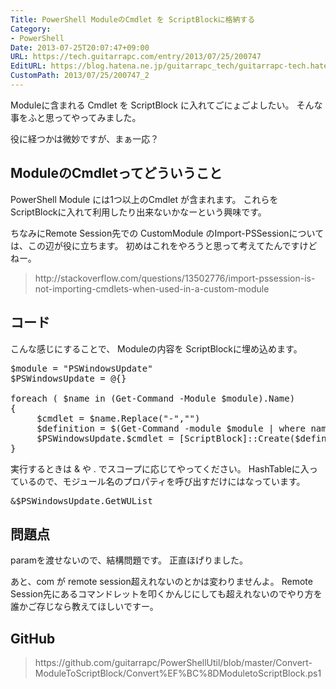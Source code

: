 ```yaml
---
Title: PowerShell ModuleのCmdlet を ScriptBlockに格納する
Category:
- PowerShell
Date: 2013-07-25T20:07:47+09:00
URL: https://tech.guitarrapc.com/entry/2013/07/25/200747
EditURL: https://blog.hatena.ne.jp/guitarrapc_tech/guitarrapc-tech.hatenablog.com/atom/entry/11696248318757675812
CustomPath: 2013/07/25/200747_2
---
```


Moduleに含まれる Cmdlet を ScriptBlock に入れてごにょごよしたい。
そんな事をふと思ってやってみました。

役に経つかは微妙ですが、まぁ一応？



<h2>ModuleのCmdletってどういうこと</h2>
PowerShell Module には1つ以上のCmdlet が含まれます。
これらを ScriptBlockに入れて利用したり出来ないかなーという興味です。

ちなみにRemote Session先での CustomModule のImport-PSSessionについては、この辺が役に立ちます。
初めはこれをやろうと思って考えてたんですけどねー。
<blockquote>http://stackoverflow.com/questions/13502776/import-pssession-is-not-importing-cmdlets-when-used-in-a-custom-module</blockquote>

<h2>コード</h2>
こんな感じにすることで、 Moduleの内容を ScriptBlockに埋め込めます。

<pre class="brush: powershell">
$module = &quot;PSWindowsUpdate&quot;
$PSWindowsUpdate = @{}

foreach ( $name in (Get-Command -Module $module).Name)
{
     $cmdlet = $name.Replace(&quot;-&quot;,&quot;&quot;)
     $definition = $(Get-Command -module $module | where name -eq $name).Definition
     $PSWindowsUpdate.$cmdlet = [ScriptBlock]::Create($definition)
}
</pre>

実行するときは &amp; や . でスコープに応じてやってください。
HashTableに入っているので、モジュール名のプロパティを呼び出すだけにはなっています。
<pre class="brush: powershell">
&amp;$PSWindowsUpdate.GetWUList
</pre>

<h2>問題点</h2>
paramを渡せないので、結構問題です。
正直ほげりました。

あと、com が remote session超えれないのとかは変わりませんよ。
Remote Session先にあるコマンドレットを叩くかんじにしても超えれないのでやり方を誰かご存じなら教えてほしいですー。


<h2>GitHub</h2>
<blockquote>https://github.com/guitarrapc/PowerShellUtil/blob/master/Convert-ModuleToScriptBlock/Convert%EF%BC%8DModuletoScriptBlock.ps1</blockquote>
